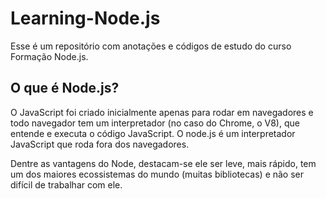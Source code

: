 # Learning-Node.js
Esse é um repositório com anotações e códigos de estudo do curso Formação Node.js.

## O que é Node.js?

O JavaScript foi criado inicialmente apenas para rodar em navegadores e todo navegador tem um interpretador (no caso do Chrome, o V8), que entende e executa o código JavaScript. O node.js é um interpretador JavaScript que roda fora dos navegadores.

Dentre as vantagens do Node, destacam-se ele ser leve, mais rápido, tem um dos maiores ecossistemas do mundo (muitas bibliotecas) e não ser difícil de trabalhar com ele.